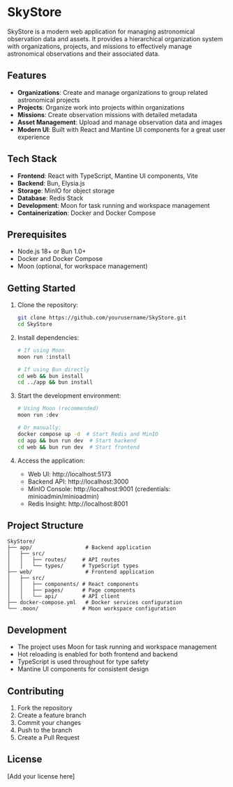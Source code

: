 # SkyStore

SkyStore is a modern web application for managing astronomical observation data and assets. It provides a hierarchical organization system with organizations, projects, and missions to effectively manage astronomical observations and their associated data.

## Features

- **Organizations**: Create and manage organizations to group related astronomical projects
- **Projects**: Organize work into projects within organizations
- **Missions**: Create observation missions with detailed metadata
- **Asset Management**: Upload and manage observation data and images
- **Modern UI**: Built with React and Mantine UI components for a great user experience

## Tech Stack

- **Frontend**: React with TypeScript, Mantine UI components, Vite
- **Backend**: Bun, Elysia.js
- **Storage**: MinIO for object storage
- **Database**: Redis Stack
- **Development**: Moon for task running and workspace management
- **Containerization**: Docker and Docker Compose

## Prerequisites

- Node.js 18+ or Bun 1.0+
- Docker and Docker Compose
- Moon (optional, for workspace management)

## Getting Started

1. Clone the repository:
   ```bash
   git clone https://github.com/yourusername/SkyStore.git
   cd SkyStore
   ```

2. Install dependencies:
   ```bash
   # If using Moon
   moon run :install

   # If using Bun directly
   cd web && bun install
   cd ../app && bun install
   ```

3. Start the development environment:
   ```bash
   # Using Moon (recommended)
   moon run :dev

   # Or manually:
   docker compose up -d  # Start Redis and MinIO
   cd app && bun run dev  # Start backend
   cd web && bun run dev  # Start frontend
   ```

4. Access the application:
   - Web UI: http://localhost:5173
   - Backend API: http://localhost:3000
   - MinIO Console: http://localhost:9001 (credentials: minioadmin/minioadmin)
   - Redis Insight: http://localhost:8001

## Project Structure

```
SkyStore/
├── app/                 # Backend application
│   ├── src/
│   │   ├── routes/     # API routes
│   │   └── types/      # TypeScript types
├── web/                 # Frontend application
│   ├── src/
│   │   ├── components/ # React components
│   │   ├── pages/      # Page components
│   │   └── api/        # API client
├── docker-compose.yml   # Docker services configuration
└── .moon/              # Moon workspace configuration
```

## Development

- The project uses Moon for task running and workspace management
- Hot reloading is enabled for both frontend and backend
- TypeScript is used throughout for type safety
- Mantine UI components for consistent design

## Contributing

1. Fork the repository
2. Create a feature branch
3. Commit your changes
4. Push to the branch
5. Create a Pull Request

## License

[Add your license here]